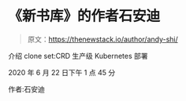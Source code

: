 # 《新书库》的作者石安迪

> 原文：<https://thenewstack.io/author/andy-shi/>

介绍 clone set:CRD 生产级 Kubernetes 部署

2020 年 6 月 22 日下午 1 点 45 分

作者:石安迪